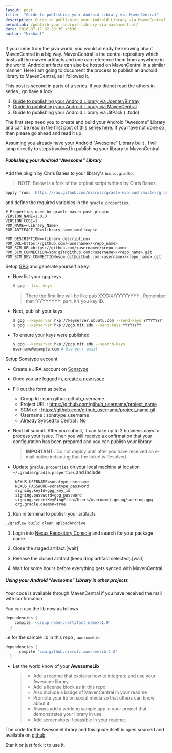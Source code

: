 ```yaml
---
layout: post
title:  "Guide to publishing your Android Library via MavenCentral"
description: Guide to publishing your Android Library via MavenCentral
permalink: /publish-your-android-library-via-mavencentral/
date: 2016-07-17 02:20:36 +0530
author: "Nishant"
---
```


If you come from the java world, you would already be knowing about MavenCentral in a big way. MavenCentral is the central repository which hosts all the maven artifacts and one can reference them from anywhere in the world. Android artifacts can also be hosted on MavenCentral in a similar manner. Here I am going to document the process to publish an android library to MavenCentral, as I followed it.

This post is second in parts of a series. If you didnot read the others in series , go have a look 

1. [Guide to publishing your Android Library via Jcenter/Bintray](/publish-your-android-library-via-jcenter/)
1. [Guide to publishing your Android Library via MavenCentral](#)
1. Guide to publishing your Android Library via JitPack (..todo)


The first step need you to create and build your Android "Awesome" Library and can be read in the [first post of this series here](/publish-your-android-library-via-jcenter/). If you have not done so , then please go ahead and read it up.

Assuming you already have your Android "Awesome" Library built , I will jump directly to steps involved in publishing your library to MavenCentral
   
##### Publishing your Android "Awesome" Library
Add the plugin by Chris Banes to your library's `build.gradle`.

> NOTE:  Below is a fork of the orginal script written by Chris Banes.

```gradle
apply from: 'https://raw.github.com/nisrulz/gradle-mvn-push/master/gradle-mvn-push.gradle'
```
and define the required variables in the `gradle.properties`.

```
# Properties used by gradle maven-push plugin
VERSION_NAME=1.0.0
VERSION_CODE=1
POM_NAME=<Library_Name>
POM_ARTIFACT_ID=<library_name_smallcaps>

POM_DESCRIPTION=<library_description>
POM_URL=https://github.com/<username>/<repo_name>
POM_SCM_URL=https://github.com/<username>/<repo_name>
POM_SCM_CONNECTION=scm:git@github.com:<username>/<repo_name>.git
POM_SCM_DEV_CONNECTION=scm:git@github.com:<username>/<repo_name>.git
```
  
Setup [GPG](http://blog.ghostinthemachines.com/2015/03/01/how-to-use-gpg-command-line/) and generate yourself a key.
  
+ Now list your gpg keys

  ```bash
  $ gpg --list-keys
  ```

  >There the first line will be like pub XXXXX/YYYYYYYY <date>. Remember that ‘YYYYYYYY’ part, it’s you key ID.

+ Next, publish your keys

  ```bash
  $ gpg --keyserver hkp://keyserver.ubuntu.com --send-keys YYYYYYYY
  $ gpg --keyserver hkp://pgp.mit.edu --send-keys YYYYYYYY
  ```

+ To ensure your keys were published

  ```bash
  $ gpg --keyserver hkp://pgp.mit.edu --search-keys 
  username@example.com # Use your email
  ```
  
Setup Sonatype account

  + Create a JIRA account on [Sonatype](https://issues.sonatype.org/secure/Signup!default.jspa)
  + Once you are logged in, [create a new issue](https://issues.sonatype.org/secure/CreateIssue.jspa?issuetype=21&pid=10134)
  + Fill out the form as below
    + Group Id : com.github.github_username
    + Project URL : https://github.com/github_username/project_name
    + SCM url : https://github.com/github_username/project_name.git
    + Username : sonatype_username
    + Already Synced to Central : No

  + Next hit submit. After you submit, it can take up to 2 business days to process your issue. Then you will receive a confirmation that your configuration has been prepared and you can publish your library.

    > **IMPORTANT** : Do not deploy until after you have received an e-mail notice indicating that the ticket is Resolved.
    
  + Update `gradle.properties` on your local machine  at location `~/.gradle/gradle.properties` and include

    ```
     NEXUS_USERNAME=sonatype_username
     NEXUS_PASSWORD=sonatype_password
     signing.keyId=gpg_key_id 
     signing.password=gpg_password
     signing.secretKeyRingFile=/Users/username/.gnupg/secring.gpg
     org.gradle.daemon=true
    ```
    
  
1. Run in terminal to publish your artifacts

  ```bash
  ./gradlew build clean uploadArchive
  ```

1. Login into [Nexus Repository Console](https://oss.sonatype.org/#stagingRepositories) and search for your package name.

1. Close the staged artifact.[wait]

1. Release the closed artifact (keep drop artifact selected).[wait]

1. Wait for some hours before everything gets synced with MavenCentral.


##### Using your Android "Awesome" Library in other projects
  
Your code is available through MavenCentral if you have received the mail with confirmation

You can use the lib now as follows

```gradle
dependencies {
    compile '<group_name>:<artifact_name>:1.0'
  }
```

i.e for the sample lib in this repo , `awesomelib`

```gradle
dependencies {
      compile 'com.github.nisrulz:awesomelib:1.0'
  }
```

+ Let the world know of your **AwesomeLib** 

  > + Add a readme that explains how to integrate and use your Awesome library
  > + Add a license block as in this repo
  > + Also include a badge of MavenCentral in your readme
  > + Promote your lib on social media so that others can know about it.
  > + Always add a working sample app in your project that demonstrates your library in use.
  > + Add screenshots if possible in your readme.


The code for the AwesomeLibrary and this guide itself is open sourced and available on [github](https://github.com/nisrulz/UploadToMavenCentral)

Star it or just fork it to use it.